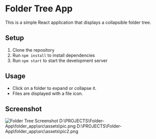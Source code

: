 # Folder Tree App

This is a simple React application that displays a collapsible folder tree.

## Setup

1. Clone the repository
2. Run `npm install` to install dependencies
3. Run `npm start` to start the development server

## Usage

- Click on a folder to expand or collapse it.
- Files are displayed with a file icon.

## Screenshot

![Folder Tree Screenshot](pic.png)
D:\PROJECTS\Folder-App\folder_app\src\assets\pic.png
D:\PROJECTS\Folder-App\folder_app\src\assets\pic2.png